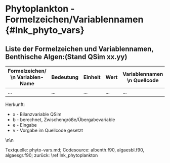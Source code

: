 Phytoplankton - Formelzeichen/Variablennamen {#lnk_phyto_vars} 
========================================

## Liste der Formelzeichen und Variablennamen, Benthische Algen:(Stand QSim xx.yy) ##

| Formelzeichen/ \n Variablen-Name | Bedeutung | Einheit | Wert | Variablennamen \n Quellcode | Herkunft | 
|----------------|------------|--------------|---------|---------|---------|
| ...  | ... | ... | ... | ... | ... |


<!-- debugging 

| Symbol | Einheit | Wert | Kurzbeschreibung | Codebez. | Variablentyp |
| ------ | ------- | ---- | ---------------- | -------- | ------------ |
| Algenbiomasse und Chlorophyll-a |
| $A_{ki}$  | mg L\f$^{-1}\f$ | -- | Biomasse der Kieselalgen | \mbtt{aki} | x |
| $A_{bl}$  | mg L\f$^{-1}\f$ | -- | Biomasse der Blaualgen | \mbtt{abl} | x |
| $A_{gr}$  | mg L\f$^{-1}\f$ | -- | Biomasse der Grünalgen | \mbtt{agr} | x |
| \CBio{ki} | \gXg{C} | 0.48 | C:Biomasse-Verhältnis der Kieselalgen | \mbtt{Caki} | v |
| \CBio{bl} | \gXg{C} | 0.48 | C:Biomasse-Verhältnis der Blaualgen | \mbtt{Cabl} | v |
| \CBio{gr} | \gXg{C} | 0.48 | C:Biomasse-Verhältnis der Grünalgen | \mbtt{Cagr} | v |
| Chl-a  | \ugChlL | -- | Gesamtkonzentration des Chl-a | \mbtt{chla} | Ausgabevariable, Randwert|
| \Chl | \ugChlL | -- | Konzentration des Chl-a der Algenklasse $i$ | \mbtt{chlaki}, \mbtt{chlabl}, \mbtt{chlagr} | Ausgabevariable|
| \aChl{ki} | - | --  | Anteil der Kieselalgen am Gesamt-Chl-a | \mbtt{vkigr} | Ausgabevariable, Randwert|
| \aChl{bl} | - | --  | Anteil der Blaualgen am Gesamt-Chl-a | \mbtt{antbl} | Ausgabevariable, Randwert|
| \CChl  | \gCmgChl | -- | C:Chl-a-Verhältnis der Algenklasse $i$ | \mbtt{CChlaz} | interne Variable|
| \CChld | \gCmgChl | -- | C:Chl-a-Verhältnis dunkeladaptierter Algen der Klasse $i$ | \mbtt{akchl}, \mbtt{abchl}, \mbtt{agchl}, \mbtt{CChl\_Stern} | e (für 20\,°C), interne Variable|
| \aCChl{ki} | \$^\circ\$C\$^{-1}\$ | -0.059 | Koeffizient der Temperaturabhängigkeit des C:Chl-a-Verhältnisses der Kieselalgen | \mbtt{a1ki} | hart codierte Variable|
| \aCChl{bl} | \$^\circ\$C\$^{-1}\$ | -0.062 | Koeffizient der Temperaturabhängigkeit des C:Chl-a-Verhältnisses der Blaualgen | \mbtt{a1bl}  | hart codierte Variable|
| \aCChl{gr} | \$^\circ\$C\$^{-1}\$ | -0.032 | Koeffizient der Temperaturabhängigkeit des C:Chl-a-Verhältnisses der Grünalgen | \mbtt{a1gr}  | hart codierte Variable|
| \mu_{A,#1}^{max}{ki} | d\f$^{-1}\f$ | 1.6 | Maximale Brutto-Wachstumsrate der Kieselalgen bei \Tref | \mbtt{akgmax} | e|
| \mu_{A,#1}^{max}{bl} | d\f$^{-1}\f$ | 1.2 | Maximale Brutto-Wachstumsrate der Blaualgen bei \Tref | \mbtt{abgmax} | e|
| \mu_{A,#1}^{max}{gr} | d\f$^{-1}\f$ | 1.2 | Maximale Brutto-Wachstumsrate der Grünalgen bei \Tre | \mbtt{aggmax} | e|
| \mu_{A,i} | d\f$^{-1}\f$  | --  | Brutto-Wachstumsrate der Algenklasse $i$ | \mbtt{akgrow}, \mbtt{abgrow}, \mbtt{aggrow} | interne Variable|
| P_{A,i}^{max} | d\f$^{-1}\f$  | -- | Maximale lichtabhängige Photosyntheserate der Algenklasse $i$ (ohne Lichthemmung) | \mbtt{PCmax} | interne Variable|
| P_{A,i} | d\f$^{-1}\f$  | -- | Mittlerer lichtabhängige Photosyntheserate der Algenklasse $i$ (ohne Lichthemmung) im Interval $[z, z+\dz]$ | \mbtt{PCmit} | interne Variable|
| $S_0$  | \calms  | -- | Kurzwellige Netto-Globalstrahlung an der Gewässeroberfläche | \mbtt{schwi} | Ausgabevariable|
| $I_0$  | \uEms | -- | Photosynthetisch aktive Einstrahlung (PAR) an der Gewässeroberfläche | \mbtt{I0} | interne Variable|
| \Izm | \uEms | -- | Mittlere PAR im Tiefeninterval $[z, z+\dz]$ | \mbtt{Ic} | interne Variable|
| $H$ | m | -- | Gesamtwassertiefe | \mbtt{TIEFE} | Ausgabevariable|
| $z$ | m | -- | Aktuelle Tiefe innerhalb der Wassersäule  | \mbtt{z}  | interne Variable|
| \dz | m | -- | Vertikale Verdriftungstrecke aufgrund von Vermischung | \mbtt{dz}  | interne Variable|
| \Dzm | \mqs | -- | tiefengemittelte turbulente Diffusivität | \mbtt{xmuet}  | interne Variable|
| $\tau_R$ | s  | 100 | Relaxationszeit der Algen | \mbtt{tauad} | hart codierte Variable|
| \ust | \ms | --  | Schubspannungsgeschwindigkeit  | \mbtt{ust} | interne Variable|
| $\kappa$ | - | 0.4 | von-K\'arm\'an-Konstante  | -- | hart codierter Wert|
| $\epsilon$  | \minv | --  | Lichtextinktionskoeffizient | \mbtt{extk}  | Ausgabevariable|
| \epsm{SS} | \Lmmg | --  | Mittlerer Extinktionskoeffizient von mineralischem Schwebstoff und Zooplankton | \mbtt{asmit} | interne Variable|
| \epsm{Chl-a}| \LmugChl | --  | Mittlerer Extinktionskoeffizient von Chl-a| \mbtt{acmit} | interne Variable|
| \epsm{W} | \minv | --  | Mittlerer Extinktionskoeffizient von Wasser | \ref awmit | interne Variable|
| \epsm{H} | \minv | --  | Mittlerer Extinktionskoeffizient von Huminstoffen  | \mbtt{ahmit} | interne Variable|
| \eps{SS} | \Lmmg | --  | Wellenlängenspezifische Extinktionskoeffizienten von mineralischem Schwebstoff und Zooplankton| \mbtt{as} | Eingelesen aus \mbtt{e\_extnct.dat}|
| \epsc | \LmugChl | --  | Wellenlängenspezifische Extinktionskoeffizienten von Chl-a der Algenklasse $i$ | \mbtt{ack}, \mbtt{acb}, \mbtt{acg} | Eingelesen aus \mbtt{e\_extnct.dat}|
| \eps{W}  | \minv | --  | Wellenlängenspezifische Extinktionskoeffizienten von Wasser | \mbtt{aw} | Eingelesen aus \mbtt{e\_extnct.dat}|
| \eps{H}  | \minv | 0.75, --| Wellenlängenspezifische Extinktionskoeffizienten von Huminstoffen | \mbtt{alamda}, \mbtt{ah} | Eingabeparamter (für $\lambda_0$), interne Variable|
| $\lambda_0$ | nm| 440 | Referenzwellenlänge für Berechnung von \epsm{H} | \mbtt{lamda0}| hart codierte Variable|
| $k_\lambda$ | n\minv| 0.016 | Koeffizient des Exponenten für Berechnung von \epsm{H}| \mbtt{Slamda}| hart codierte Variable|
| \Ik | \uEms | --  | Sättigungsintensität des Wachstums der Algenklasse $i$| \mbtt{Ikk}, \mbtt{Ikb}, \mbtt{Ikg}, \mbtt{Saettk}, \mbtt{Saettb}, \mbtt{Saettg}| e (für 20\,°C), interne Variable|
| \ak{ki}  | - | 0.837 | Koeffizient der Temperaturabhängigkeit von \Ik{ki} | -- | hart codierter Wert|
| \ak{bl}  | - | 0.525 | Koeffizient der Temperaturabhängigkeit von \Ik{bl} | -- | hart codierter Wert|
| \ak{gr}  | - | 0.183 | Koeffizient der Temperaturabhängigkeit von \Ik{gr} | -- | hart codierter Wert|
| \bk{ki}  | \$^\circ\$C\$^{-1}\$ | 0.0089  | Koeffizient des Exponenten der Temperaturabhängigkeit von \Ik{ki} | -- | hart codierter Wert|
| \bk{bl}  | \$^\circ\$C\$^{-1}\$ | 0.0322  | Koeffizient des Exponenten der Temperaturabhängigkeit von \Ik{bl} | -- | hart codierter Wert|
| \bk{gr}  | \$^\circ\$C\$^{-1}\$ | 0.0848  | Koeffizient des Exponenten der Temperaturabhängigkeit von \Ik{gr} | -- | hart codierter Wert|
| \rChlC | \mgChlgCd  | --  | Verhältnis von Chl-a-Synthese zu C-Aufnahme der Photosynthese der Algenklasse $i$ | \mbtt{roh\_Chlz}  | interne Variable|
| \alphaCChl  | \gCmqsmgChluE | --  | Chl-a-spezifischer Anfangsanstieg des lichtabhängigen Wachstums der Algenklasse $i$ | \mbtt{alpha\_chl} | interne Variable|
| \CA | \text{mg\,#1\,L$^{-1}$}{\text{C}}| -- | Konzentration des in der Algenklasse $i$ gebundenen C | -- | --|
| \mu_{A,i}^\text{Chl-a}  | \ugChlLd | --  | Chl-a-Produktionsrate der Algenklasse $i$ | -- | --|
| \theta_{\text{D1},i}  | - | 0--1| Relative Konzentration des D1-Proteins der Algenklasse $i$ | \mbtt{1 - svhemk}, \mbtt{1 - svhemb}, \mbtt{1 - svhemb} | Ausgabevariable|
| \sigma_{PSII,#1}{0} | \mquE | 1.5 | Absorptionsfläche des Photosystems II dunkeladaptierter Algen | \mbtt{PSII0} | hart codierte Variable|
| \sigma_{PSII,#1}{i} | \mquE | --  | Absorptionsfläche des Photosystems II  | \mbtt{PSII}  | interne Variable|
| \kappa_{PSII} | - | 0.22| Exponent der Abhängigkeit von \sigma_{PSII,#1}{i} vom C:Chl-a-Verhältnis| --  | hart codierter Wert|
| $k_d$ | - | $1.04\cdot10^{-8}$ | Schädigungskonstante des D1-Proteins | \mbtt{Kd0} | hart codierte Variable|
| $k_r$ | \sinv | $4.5\cdot10^{-5}$  | Reparaturrate des D1-Proteins  | \mbtt{Tau0}  | hart codierte Variable|
| f_{N\ddot{a}hr,i} | - | 0--1| Nährstofflimitierungsfaktor des Wachstums der Algenklasse $i$ | \mbtt{F5} | interne Variable|
| f_{\text{#1},i}{$X$} | - | 0--1| Nährstofflimitierungsfaktor des Wachstums der Algenklasse $i$ für Nährstoff $X$ (N, P, Si; Si nur für Kieselalgen) | \mbtt{F51}, \mbtt{F52}, \mbtt{F53}  | interne Variable|
| \Q  | \gXg{$X$}  | --  | Zellinterne Nährstoffquota der Algenklasse $i$ für Nährstoff $X$ (N, P) | \mbtt{Q\_NK}, \mbtt{Q\_PK}, \mbtt{Q\_NB}, \mbtt{Q\_PB}, \mbtt{Q\_NG}, \mbtt{Q\_PG} | Ausgabevariable|
| \Qmax{X} | \gXg{$X$}  | --  | Maximale zellinterne Nährstoffquota der Algenklasse $i$ für Nährstoff $X$ (N, P, Si)  | \mbtt{Qmx\_NK}, \mbtt{Qmx\_PK}, \mbtt{Qmx\_SK}, \mbtt{Qmx\_NB}, \mbtt{Qmx\_PB}, \mbtt{Qmx\_NG}, \mbtt{Qmx\_PG} | e|
| \Qmin | \gXg{$X$}  | --  | Maximale zellinterne Nährstoffquota der Algenklasse $i$ für Nährstoff $X$ (N, P, Si)  | \mbtt{Qmn\_NK}, \mbtt{Qmn\_PK}, \mbtt{Qmn\_SK}, \mbtt{Qmn\_NB}, \mbtt{Qmn\_PB}, \mbtt{Qmn\_NG}, \mbtt{Qmn\_PG} | e|
| \khs{N}{i}  | \text{mg\,#1\,L$^{-1}$}{N} | 0.007 | N-Halbsättigungskonstante der Algenklasse $i$ | \mbtt{akksN}, \mbtt{abksN}, \mbtt{agksN} | e|
| \khs{P}{i}  | \text{mg\,#1\,L$^{-1}$}{P} | 0.023 | P-Halbsättigungskonstante der Algenklasse $i$ | \mbtt{akksP}, \mbtt{abksP}, \mbtt{agksP} | e|
| \khs{Si}{ki}| \text{mg\,#1\,L$^{-1}$}{Si}  | 0.08| Si-Halbsättigungskonstante der Kieselalgen| \mbtt{akksSi}| e|
| f_{T,i}^\mu | - | 0--1| Temperaturfaktor des Wachstums der Algenklasse $i$ | \mbtt{FTA} | interne Variable|
| $T$ | °C | --  | Wassertemperatur | \mbtt{tempw} | Ausgabevariable, Randwert|
| \Tref | °C | 20  | Referenztemperatur | \mbtt{Te0} | hart codierte Variable|
| \Topt{ki} | °C | 20.3| Temperatur des optimalen Wachstums der Kieselalgen | \mbtt{ToptK} | e|
| \Topt{bl} | °C | 23.7/ 31.8 | Temperatur des optimalen Wachstums der Blaualgen (faden-/koloniebildend)  | \mbtt{ToptB} | e|
| \Topt{gr} | °C | 30.2| Temperatur des optimalen Wachstums der Grünalgen | \mbtt{ToptG} | e|
| \kTmu{ki} | \$^\circ\$C\$^{-1}\$ | 0.0065  | Temperaturkoeffizient des Wachstums der Kieselalgen | \mbtt{kTemp\_Ki}  | e|
| \kTmu{bl} | \$^\circ\$C\$^{-1}\$ | 0.0069/ 0.0081  | Temperaturkoeffizient des Wachstums der Blaualgen (faden-/koloniebildend) | \mbtt{kTemp\_Bl}  | e| 
| \kTmu{gr} | \$^\circ\$C\$^{-1}\$ | 0.0041  | Temperaturkoeffizient des Wachstums der Grünalgen  | \mbtt{kTemp\_Gr}  | e|
| \resp | d\f$^{-1}\f$ | --  | Respirationsrate der Algenklasse $i$ | \mbtt{akres}, \mbtt{abres}, \mbtt{agres}, \mbtt{akraus}, \mbtt{abraus}, \mbtt{abraus} | interne Variable, Ausgabevariable|
| \respd{ki}  | d\f$^{-1}\f$ | 0.085 | Grundrespirationsrate dunkeladaptierter Kieselalgen bei \Tref | \mbtt{akremi}| e|
| \respd{bl}  | d\f$^{-1}\f$ | 0.085 | Grundrespirationsrate dunkeladaptierter Blaualgen bei \Tref | \mbtt{abremi}| e|
| \respd{gr}  | d\f$^{-1}\f$ | 0.11| Grundrespirationsrate dunkeladaptierter Grünalgen bei \Tref | \mbtt{agremi}| e|
| \kTresp{ki} | \$^\circ\$C\$^{-1}\$ | 0.07| Koeffizient der Temperaturabhängigkeit der Grundrespiration der Kieselalgen | \mbtt{kTresp}| hart codierte Variable|
| \kTresp{bl} | \$^\circ\$C\$^{-1}\$ | 0.09| Koeffizient der Temperaturabhängigkeit der Grundrespiration der Blaualgen | \mbtt{kTresp}| hart codierte Variable|
| \kTresp{bl} | \$^\circ\$C\$^{-1}\$ | 0.058 | Koeffizient der Temperaturabhängigkeit der Grundrespiration der Grünalgen | \mbtt{kTresp}| hart codierte Variable|
| \respg{ki}  | - | 0.2 | Respirationskosten des Wachstums der Kieselalgenklasse| \mbtt{frmuke}, \mbtt{frespg}  | e|
| \respg{bl}  | - | 0.2 | Respirationskosten des Wachstums der Blaualgenklasse  | \mbtt{frmube}, \mbtt{frespg}  | e|
| \respg{gr}  | - | 0.067 | Respirationskosten des Wachstums der Grünalgenklasse  | \mbtt{frmuge}, \mbtt{frespg}  | e|
| \mor| d\f$^{-1}\f$ | --  | Gesamtmortalitätsrate der Algenklasse $i$ | \mbtt{akmor},  \mbtt{abmor},  \mbtt{agmor} | interne Variable|
| \morX{0} | d\f$^{-1}\f$ | 0.02| Grundmortalitätsrate der Algenklasse $i$  | \mbtt{akmomi},  \mbtt{abmomi},  \mbtt{agmomi} | hart codierte Variable|
| \morX{\text{NP}}| d\f$^{-1}\f$  | 0.8 | Maximale nährstoffbedingte Mortalitätsrate der Algenklasse $i$| \mbtt{akmoma},  \mbtt{abmoma},  \mbtt{agmoma} | hart codierte Variable|
| \fmor | - | --  | Skalierungsfaktor der nährstoffbedingten Mortalitätsrate der Algenklasse $i$ | -- | --|
| \fmorX{0} | d\f$^{-1}\f$ | 0.05| Minimaler Skalierungskoeffizient der nährstoffbedingten Mortalitätsrate der Algenklasse $i$ | \mbtt{fmor0} | hart codierte Variable|
| \fsed{ki}, \fsed{gr} | - | 0.5 | Sedimentierbarer Anteil der Kiesel- bzw. Grünalgen  | \mbtt{askie}, \mbtt{asgre} | e|
| \fsed{bl} | - | 0 | Sedimentierbarer Anteil der Blaualgen | \mbtt{asble} | e|
| \Xsed{a} | - | 0--1| Sedimentierter Anteil der Algenklasse $i$  | \mbtt{Oc} | interne Variable|
| \Xsed{\alpha}| -| --  | Empirischer Koeffizient der Berechnung der Sedimentation in Abhängigkeit der Sinkgeschwindigkeit der Algenklasse $i$ | \mbtt{ased} | interne Variable|
| \Xsed{\beta}| - | 2.7 | Empirischer Koeffizient der Berechnung der Sedimentation der Algenklasse $i$ | \mbtt{bsed} | hart codierte Variable|
| \Xsed{\gamma}| -| 0.5 | Empirischer Koeffizient der Berechnung der Sedimentation der Algenklasse $i$ | \mbtt{prop} | hart codierte Variable|
| \Xsed{q} | - | --  | Empirischer Koeffizient der Berechnung der Sedimentation der Algenklasse $i$ | \mbtt{qsgr} | interne Variable|
| \qsed | - | --  | Empirischer Koeffizient der Berechnung der Sedimentation der Algenklasse $i$ | \mbtt{qssed} | interne Variable|
| \w{i} | \ms | --  | Mittlere Sinkgeschwindigkeit der Algenklasse $i$ in Abhängigkeit vom mittleren Zellvolumen  | \mbtt{wsAlg} | interne Variable|
| \w{0} | \ms | --  | Sinkgeschwindigkeit der Algenklasse $i$ in Abhängigkeit von der Schubspannnungsgeschwindigkeit | \mbtt{wsgr} | interne Variable|
| \wEff | \ms | --  | Effektive Sinkgeschwindigkeit der Algenklasse $i$ | \mbtt{ws} | interne Variable|
| \V{ki} | \umc  | 1400| Mittleres Zellvolumen der Kieselalgen | \mbtt{ZellV} | hart codierte Variable|
| \V{bl} | \umc  | 1000| Mittleres Zellvolumen der Blaualgen| \mbtt{ZellV} | hart codierte Variable|
| \V{gr} | \umc  | 300 | Mittleres Zellvolumen der Grünalgen| \mbtt{ZellV} | hart codierte Variable|

end debugging -->


Herkunft: 
+ x - Bilanzvariable QSim 
+ b - berechnet, Zwischengröße/Übergabevariable 
+ e - Eingabe 
+ v - Vorgabe im Quellcode gesetzt 

\n\n

Textquelle: phyto-vars.md; Codesource: albenth.f90, algaesbl.f90,
algaesgr.f90; zurück: \ref lnk_phytoplankton

